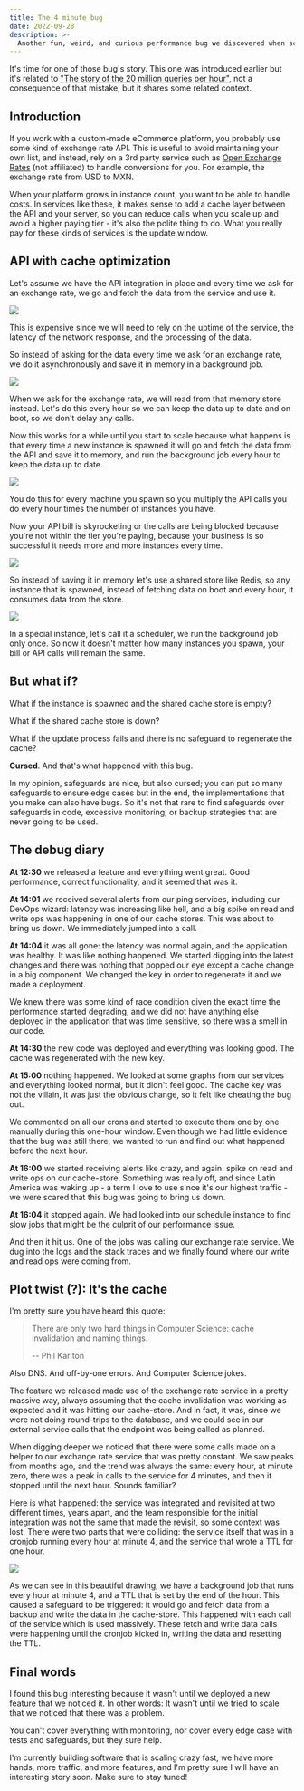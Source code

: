 ```yaml
---
title: The 4 minute bug
date: 2022-09-28
description: >-
  Another fun, weird, and curious performance bug we discovered when scaling an application.
---
```


It's time for one of those bug's story. This one was introduced earlier but it's related to ["The story of the 20 million queries per hour"](https://kinduff.com/2021/08/02/the-story-of-the-20-million-queries-per-hour/), not a consequence of that mistake, but it shares some related context.

## Introduction

If you work with a custom-made eCommerce platform, you probably use some kind of exchange rate API. This is useful to avoid maintaining your own list, and instead, rely on a 3rd party service such as [Open Exchange Rates](https://openexchangerates.org) (not affiliated) to handle conversions for you. For example, the exchange rate from USD to MXN.

When your platform grows in instance count, you want to be able to handle costs. In services like these, it makes sense to add a cache layer between the API and your server, so you can reduce calls when you scale up and avoid a higher paying tier - it's also the polite thing to do. What you really pay for these kinds of services is the update window.

## API with cache optimization

Let's assume we have the API integration in place and every time we ask for an exchange rate, we go and fetch the data from the service and use it.

![](/assets/images/posts/4mb6.png)

This is expensive since we will need to rely on the uptime of the service, the latency of the network response, and the processing of the data.

So instead of asking for the data every time we ask for an exchange rate, we do it asynchronously and save it in memory in a background job.

![](/assets/images/posts/4mb5.png)

When we ask for the exchange rate, we will read from that memory store instead. Let's do this every hour so we can keep the data up to date and on boot, so we don't delay any calls.

Now this works for a while until you start to scale because what happens is that every time a new instance is spawned it will go and fetch the data from the API and save it to memory, and run the background job every hour to keep the data up to date.

![](/assets/images/posts/4mb3.png)

You do this for every machine you spawn so you multiply the API calls you do every hour times the number of instances you have.

Now your API bill is skyrocketing or the calls are being blocked because you're not within the tier you're paying, because your business is so successful it needs more and more instances every time.

![](/assets/images/posts/4mb4.png)

So instead of saving it in memory let's use a shared store like Redis, so any instance that is spawned, instead of fetching data on boot and every hour, it consumes data from the store.

![](/assets/images/posts/4mb2.png)

In a special instance, let's call it a scheduler, we run the background job only once. So now it doesn't matter how many instances you spawn, your bill or API calls will remain the same.

## But what if?

What if the instance is spawned and the shared cache store is empty?

What if the shared cache store is down?

What if the update process fails and there is no safeguard to regenerate the cache?

**Cursed**. And that's what happened with this bug.

In my opinion, safeguards are nice, but also cursed; you can put so many safeguards to ensure edge cases but in the end, the implementations that you make can also have bugs. So it's not that rare to find safeguards over safeguards in code, excessive monitoring, or backup strategies that are never going to be used.

## The debug diary

**At 12:30** we released a feature and everything went great. Good performance, correct functionality, and it seemed that was it.

**At 14:01** we received several alerts from our ping services, including our DevOps wizard: latency was increasing like hell, and a big spike on read and write ops was happening in one of our cache stores. This was about to bring us down. We immediately jumped into a call.

**At 14:04** it was all gone: the latency was normal again, and the application was healthy. It was like nothing happened. We started digging into the latest changes and there was nothing that popped our eye except a cache change in a big component. We changed the key in order to regenerate it and we made a deployment.

We knew there was some kind of race condition given the exact time the performance started degrading, and we did not have anything else deployed in the application that was time sensitive, so there was a smell in our code.

**At 14:30** the new code was deployed and everything was looking good. The cache was regenerated with the new key.

**At 15:00** nothing happened. We looked at some graphs from our services and everything looked normal, but it didn't feel good. The cache key was not the villain, it was just the obvious change, so it felt like cheating the bug out.

We commented on all our crons and started to execute them one by one manually during this one-hour window. Even though we had little evidence that the bug was still there, we wanted to run and find out what happened before the next hour.

**At 16:00** we started receiving alerts like crazy, and again: spike on read and write ops on our cache-store. Something was really off, and since Latin America was waking up - a term I love to use since it's our highest traffic - we were scared that this bug was going to bring us down.

**At 16:04** it stopped again. We had looked into our schedule instance to find slow jobs that might be the culprit of our performance issue.

And then it hit us. One of the jobs was calling our exchange rate service. We dug into the logs and the stack traces and we finally found where our write and read ops were coming from.

## Plot twist (?): It's the cache

I'm pretty sure you have heard this quote:

> There are only two hard things in Computer Science: cache invalidation and naming things.
>
> -- Phil Karlton

Also DNS. And off-by-one errors. And Computer Science jokes.

The feature we released made use of the exchange rate service in a pretty massive way, always assuming that the cache invalidation was working as expected and it was hitting our cache-store. And in fact, it was, since we were not doing round-trips to the database, and we could see in our external service calls that the endpoint was being called as planned.

When digging deeper we noticed that there were some calls made on a helper to our exchange rate service that was pretty constant. We saw peaks from months ago, and the trend was always the same: every hour, at minute zero, there was a peak in calls to the service for 4 minutes, and then it stopped until the next hour. Sounds familiar?

Here is what happened: the service was integrated and revisited at two different times, years apart, and the team responsible for the initial integration was not the same that made the revisit, so some context was lost. There were two parts that were colliding: the service itself that was in a cronjob running every hour at minute 4, and the service that wrote a TTL for one hour.

![](/assets/images/posts/4mb1.png)

As we can see in this beautiful drawing, we have a background job that runs every hour at minute 4, and a TTL that is set by the end of the hour. This caused a safeguard to be triggered: it would go and fetch data from a backup and write the data in the cache-store. This happened with each call of the service which is used massively. These fetch and write data calls were happening until the cronjob kicked in, writing the data and resetting the TTL.

## Final words

I found this bug interesting because it wasn't until we deployed a new feature that we noticed it. In other words: It wasn't until we tried to scale that we noticed that there was a problem.

You can't cover everything with monitoring, nor cover every edge case with tests and safeguards, but they sure help.

I'm currently building software that is scaling crazy fast, we have more hands, more traffic, and more features, and I'm pretty sure I will have an interesting story soon. Make sure to stay tuned!
